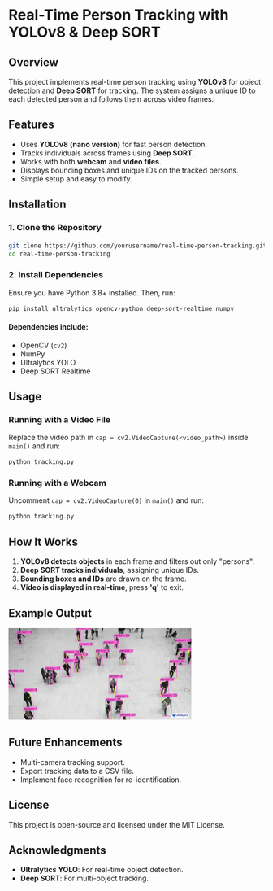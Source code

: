 # Real-Time Person Tracking with YOLOv8 & Deep SORT

## Overview
This project implements real-time person tracking using **YOLOv8** for object detection and **Deep SORT** for tracking. The system assigns a unique ID to each detected person and follows them across video frames.

## Features
- Uses **YOLOv8 (nano version)** for fast person detection.
- Tracks individuals across frames using **Deep SORT**.
- Works with both **webcam** and **video files**.
- Displays bounding boxes and unique IDs on the tracked persons.
- Simple setup and easy to modify.

## Installation
### 1. Clone the Repository
```bash
git clone https://github.com/yourusername/real-time-person-tracking.git
cd real-time-person-tracking
```

### 2. Install Dependencies
Ensure you have Python 3.8+ installed. Then, run:
```bash
pip install ultralytics opencv-python deep-sort-realtime numpy
```

#### Dependencies include:
- OpenCV (`cv2`)
- NumPy
- Ultralytics YOLO
- Deep SORT Realtime

## Usage
### Running with a Video File
Replace the video path in `cap = cv2.VideoCapture(<video_path>)` inside `main()` and run:
```bash
python tracking.py
```

### Running with a Webcam
Uncomment `cap = cv2.VideoCapture(0)` in `main()` and run:
```bash
python tracking.py
```

## How It Works
1. **YOLOv8 detects objects** in each frame and filters out only "persons".
2. **Deep SORT tracks individuals**, assigning unique IDs.
3. **Bounding boxes and IDs** are drawn on the frame.
4. **Video is displayed in real-time**, press **'q'** to exit.

## Example Output
![](https://github.com/Mann10/Real-Time-Person-Tracking-with-YOLOv8-Deep-SORT/blob/main/pt.gif)

## Future Enhancements
- Multi-camera tracking support.
- Export tracking data to a CSV file.
- Implement face recognition for re-identification.

## License
This project is open-source and licensed under the MIT License.

## Acknowledgments
- **Ultralytics YOLO**: For real-time object detection.
- **Deep SORT**: For multi-object tracking.
